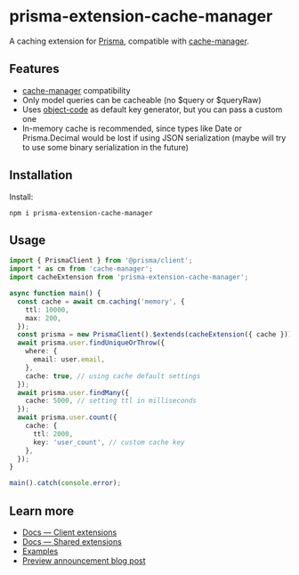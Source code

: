# prisma-extension-cache-manager

A caching extension for [Prisma](https://www.prisma.io/), compatible with [cache-manager](https://www.npmjs.com/package/cache-manager).

## Features

- [cache-manager](https://www.npmjs.com/package/cache-manager) compatibility
- Only model queries can be cacheable (no $query or $queryRaw)
- Uses [object-code](https://www.npmjs.com/package/object-code) as default key generator, but you can pass a custom one
- In-memory cache is recommended, since types like Date or Prisma.Decimal would be lost if using JSON serialization (maybe will try to use some binary serialization in the future)

## Installation

Install:

```
npm i prisma-extension-cache-manager
```

## Usage

```typescript
import { PrismaClient } from '@prisma/client';
import * as cm from 'cache-manager';
import cacheExtension from 'prisma-extension-cache-manager';

async function main() {
  const cache = await cm.caching('memory', {
    ttl: 10000,
    max: 200,
  });
  const prisma = new PrismaClient().$extends(cacheExtension({ cache }));
  await prisma.user.findUniqueOrThrow({
    where: {
      email: user.email,
    },
    cache: true, // using cache default settings
  });
  await prisma.user.findMany({
    cache: 5000, // setting ttl in milliseconds
  });
  await prisma.user.count({
    cache: {
      ttl: 2000,
      key: 'user_count', // custom cache key
    },
  });
}

main().catch(console.error);
```

## Learn more

- [Docs — Client extensions](https://www.prisma.io/docs/concepts/components/prisma-client/client-extensions)
- [Docs — Shared extensions](https://www.prisma.io/docs/concepts/components/prisma-client/client-extensions/shared-extensions)
- [Examples](https://github.com/prisma/prisma-client-extensions/tree/main)
- [Preview announcement blog post](https://www.prisma.io/blog/client-extensions-preview-8t3w27xkrxxn#introduction)
